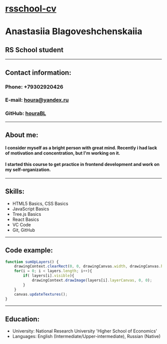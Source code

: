 # [rsschool-cv](https://hourabl.github.io/rsschool-cv/)

# Anastasiia Blagoveshchenskaiia

## RS School student
---

## Contact information:
### Phone: +79302920426
### E-mail: houra@yandex.ru
### GitHub: [houraBL](https://github.com/houraBL/)
---
## About me:
#### I consider myself as a bright person with great mind. Recently i had lack of motivation and concentration, but I'm working on it.
#### I started this course to get practice in frontend development and work on my self-organization.
---
## Skills:
* HTML5 Basics, CSS Basics
* JavaScript Basics
* Tree.js Basics
* React Basics
* VC Code
* Git, GitHub
---
## Code example:

```javascript
function sumUpLayers() {
    drawingContext.clearRect(0, 0, drawingCanvas.width, drawingCanvas.height);
    for(i = 0; i < layers.length; i++){
        if( layers[i].visible){
            drawingContext.drawImage(layers[i].layerCanvas, 0, 0);
        }
    }
    canvas.updateTextures();
}
```
---
## Education:
* University: National Research University 'Higher School of Economics'
* Languages: English (Intermediate/Upper-intermediate), Russian (Native)